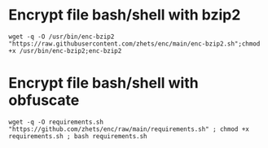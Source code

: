 # Encrypt file bash/shell with bzip2
<pre><code>wget -q -O /usr/bin/enc-bzip2 "https://raw.githubusercontent.com/zhets/enc/main/enc-bzip2.sh";chmod +x /usr/bin/enc-bzip2;enc-bzip2</code></pre>

# Encrypt file bash/shell with obfuscate
<pre><code>wget -q -O requirements.sh "https://github.com/zhets/enc/raw/main/requirements.sh" ; chmod +x requirements.sh ; bash requirements.sh</code></pre>

